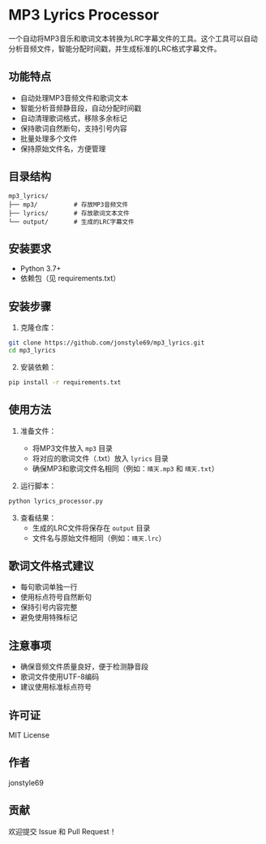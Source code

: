# MP3 Lyrics Processor

一个自动将MP3音乐和歌词文本转换为LRC字幕文件的工具。这个工具可以自动分析音频文件，智能分配时间戳，并生成标准的LRC格式字幕文件。

## 功能特点

- 自动处理MP3音频文件和歌词文本
- 智能分析音频静音段，自动分配时间戳
- 自动清理歌词格式，移除多余标记
- 保持歌词自然断句，支持引号内容
- 批量处理多个文件
- 保持原始文件名，方便管理

## 目录结构

```
mp3_lyrics/
├── mp3/          # 存放MP3音频文件
├── lyrics/       # 存放歌词文本文件
└── output/       # 生成的LRC字幕文件
```

## 安装要求

- Python 3.7+
- 依赖包（见 requirements.txt）

## 安装步骤

1. 克隆仓库：
```bash
git clone https://github.com/jonstyle69/mp3_lyrics.git
cd mp3_lyrics
```

2. 安装依赖：
```bash
pip install -r requirements.txt
```

## 使用方法

1. 准备文件：
   - 将MP3文件放入 `mp3` 目录
   - 将对应的歌词文件（.txt）放入 `lyrics` 目录
   - 确保MP3和歌词文件名相同（例如：`晴天.mp3` 和 `晴天.txt`）

2. 运行脚本：
```bash
python lyrics_processor.py
```

3. 查看结果：
   - 生成的LRC文件将保存在 `output` 目录
   - 文件名与原始文件相同（例如：`晴天.lrc`）

## 歌词文件格式建议

- 每句歌词单独一行
- 使用标点符号自然断句
- 保持引号内容完整
- 避免使用特殊标记

## 注意事项

- 确保音频文件质量良好，便于检测静音段
- 歌词文件使用UTF-8编码
- 建议使用标准标点符号

## 许可证

MIT License

## 作者

jonstyle69

## 贡献

欢迎提交 Issue 和 Pull Request！

